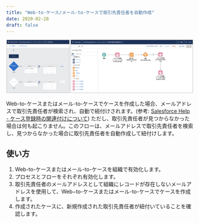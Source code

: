 ```yaml
---
title: "Web-to-ケース/メール-to-ケースで取引先責任者を自動作成"
date: 2020-02-28
draft: false
---
```


![](screenshot.png)

Web-to-ケースまたはメール-to-ケースでケースを作成した場合、メールアドレスで取引先責任者が検索され、自動で紐付けされます。(参考: [Salesforce Help - ケース登録時の関連付けについて](https://help.salesforce.com/apex/HTViewSolution?id=000182096&language=ja))
ただし、取引先責任者が見つからなかった場合は何も起こりません。このフローは、メールアドレスで取引先責任者を検索し、見つからなかった場合に取引先責任者を自動作成して紐付けします。

## 使い方
1. Web-to-ケースまたはメール-to-ケースを組織で有効化します。
2. プロセスとフローをそれぞれ有効化します。
3. 取引先責任者のメールアドレスとして組織にレコードが存在しないメールアドレスを使用して、Web−to-ケースまたはメール-to-ケースでケースを作成します。
4. 作成されたケースに、新規作成された取引先責任者が紐付いていることを確認します。
